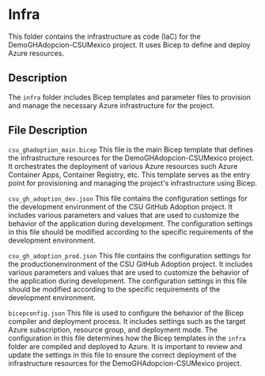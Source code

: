 # Infra

This folder contains the infrastructure as code (IaC) for the DemoGHAdopcion-CSUMexico project. It uses Bicep to define and deploy Azure resources.

## Description

The `infra` folder includes Bicep templates and parameter files to provision and manage the necessary Azure infrastructure for the project. 

## File Description
`csu_ghadoption_main.bicep` This file is the main Bicep template that defines the infrastructure resources for the DemoGHAdopcion-CSUMexico project. It orchestrates the deployment of various Azure resources such Azure Container Apps, Container Registry, etc. This template serves as the entry point for provisioning and managing the project's infrastructure using Bicep.

`csu_gh_adoption_dev.json` This file contains the configuration settings for the development environment of the CSU GitHub Adoption project.
It includes various parameters and values that are used to customize the behavior of the application during development.
The configuration settings in this file should be modified according to the specific requirements of the development environment.

`csu_gh_adoption_prod.json` This file contains the configuration settings for the productionenvironment of the CSU GitHub Adoption project.
It includes various parameters and values that are used to customize the behavior of the application during development.
The configuration settings in this file should be modified according to the specific requirements of the development environment.

`bicepconfig.json` This file is used to configure the behavior of the Bicep compiler and deployment process. It includes settings such as the target Azure subscription, resource group, and deployment mode. The configuration in this file determines how the Bicep templates in the `infra` folder are compiled and deployed to Azure. It is important to review and update the settings in this file to ensure the correct deployment of the infrastructure resources for the DemoGHAdopcion-CSUMexico project.